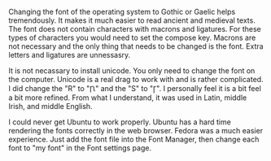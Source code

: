 Changing the font of the operating system to Gothic or Gaelic helps tremendously. It makes it much easier to read ancient and medieval texts. The font does not contain characters with macrons and ligatures. For these types of characters you would need to set the compose key. Macrons are not necessary and the only thing that needs to be changed is the font. Extra letters and ligatures are unnessasry.

It is not necassary to install unicode. You only need to change the font on the computer. Unicode is a real drag to work with and is rather complicated. I did change the "R" to "Ꞃ" and the "S" to "Ꞅ". I personally feel it is a bit feel a bit more refined. From what I understand, it was used in Latin, middle Irish, and middle English.

I could never get Ubuntu to work properly. Ubuntu has a hard time rendering the fonts correctly in the web browser. Fedora was a much easier experience. Just add the font file into the Font Manager, then change each font to "my font" in the Font settings page.
